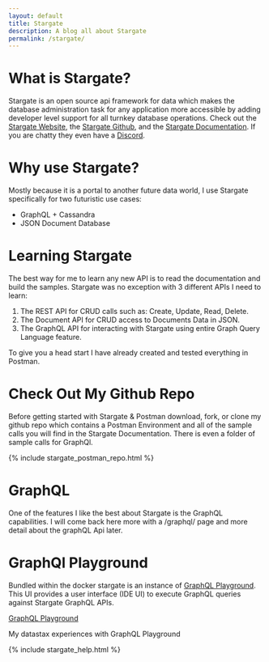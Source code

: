```yaml
---
layout: default
title: Stargate
description: A blog all about Stargate
permalink: /stargate/
---
```


# What is Stargate?

Stargate is an open source api framework for data which makes the database administration task for any application more accessible by adding developer level support for all turnkey database operations.  Check out the [Stargate Website](https://stargate.io/), the [Stargate Github](https://github.com/stargate/stargate), and the [Stargate Documentation](https://stargate.io/docs/stargate/0.1/quickstart/quickstart.html).  If you are chatty they even have a 
[Discord](https://discord.com/invite/33mKDHHFUE).

# Why use Stargate?

Mostly because it is a portal to another future data world,  I use Stargate specifically for two futuristic use cases:
*   GraphQL + Cassandra
*   JSON Document Database   

# Learning Stargate

The best way for me to learn any new API is to read the documentation and build the samples.  Stargate was no exception with 3 different APIs I need to learn:

1. The REST API for CRUD calls such as: Create, Update, Read, Delete.  
2. The Document API for CRUD access to Documents Data in JSON.
3. The GraphQL API for interacting with Stargate using entire Graph Query Language feature. 

To give you a head start I have already created and tested everything in Postman.

# Check Out My Github Repo
Before getting started with Stargate & Postman download, fork, or clone my github repo which contains a Postman Environment and all of the sample calls you will find in the Stargate Documentation.   There is even a folder of sample calls for GraphQl.

{% include stargate_postman_repo.html %}

# GraphQL
One of the features I like the best about Stargate is the GraphQL capabilities.  I will come back here more with a /graphql/ page and more detail about the graphQL Api later. 

# GraphQl Playground
Bundled within the docker stargate is an instance of [GraphQL Playground](https://github.com/graphql/graphql-playground).  This UI provides a user interface (IDE UI) to execute GraphQL queries against Stargate GraphQL APIs.

<div class="mui-container">
    <div class="home mui-row">
      <div class="mui-col-md-6">
        <article class="mui-panel">
          <div class="bg-holder bg-deep-purple" style="background:url(/assets/images/database.jpg) no-repeat center center">
            <span class="post-list-title">
              <a class="post-link" href="/stargate/graphql/playground/">GraphQL Playground</a>
            </span>
            <div class="img-overlay"></div>
            <a href="/stargate/graphql/playground/" class="overlay"></a>
          </div>
          <div class="post-data">
            <p class="post-excerpt">My datastax experiences with GraphQL Playground</p>
          </div>
        </article>
    </div>
  </div>
</div>

{% include stargate_help.html %}